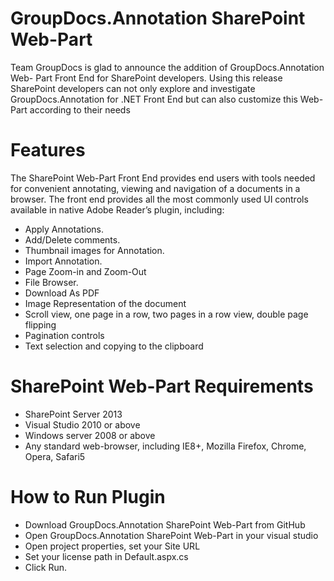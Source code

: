 # GroupDocs.Annotation SharePoint Web-Part

 Team GroupDocs is glad to announce the addition of GroupDocs.Annotation Web- Part Front End for SharePoint developers. Using this release SharePoint developers can not only explore and investigate GroupDocs.Annotation for .NET Front End but can also customize this Web-Part according to their needs

# Features

The SharePoint Web-Part Front End provides end users with tools needed for convenient annotating, viewing and navigation of a documents in a browser. The front end provides all the most commonly used UI controls available in native Adobe Reader’s plugin, including:

* Apply Annotations.
* Add/Delete comments.
* Thumbnail images for Annotation.
* Import Annotation.
* Page Zoom-in and Zoom-Out
* File Browser.
* Download As PDF
* Image Representation of the document
* Scroll view, one page in a row, two pages in a row view, double page flipping
* Pagination controls
* Text selection and copying to the clipboard

# SharePoint Web-Part Requirements

* SharePoint Server 2013
* Visual Studio 2010 or above
* Windows server 2008 or above
* Any standard web-browser, including IE8+, Mozilla Firefox, Chrome, Opera, Safari5

# How to Run Plugin

* Download GroupDocs.Annotation SharePoint Web-Part from GitHub
* Open GroupDocs.Annotation SharePoint Web-Part in your visual studio
* Open project properties, set your Site URL
* Set your license path in Default.aspx.cs
* Click Run.

